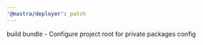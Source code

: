 ```yaml
---
'@mastra/deployer': patch
---
```


build bundle - Configure project root for private packages config
